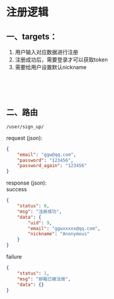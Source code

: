 # 注册逻辑

## 一、targets：
1. 用户输入对应数据进行注册
2. 注册成功后，需要登录才可以获取token
3. 需要给用户设置默认nickname

<br><br><br>

## 二、路由
```
/user/sign_up/
```
request (json):
```json
{
    "email": "ggw@qq.com",
    "password": "123456",
    "password_again": "123456"
}

```
response (json):<br>
success
```json
{
    "status": 0,
    "msg": "注册成功",
    "data": {
        "uid": 9,
        "email": "ggwxxxxx@qq.com",
        "nickname": "Anonymous"
    }
}

```
failure
```json
{
    "status": 1,
    "msg": "邮箱已被注册",
    "data": {}
}
```